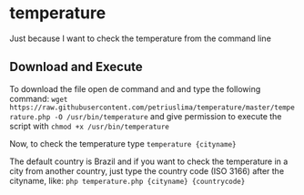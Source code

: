 # temperature
Just because I want to check the temperature from the command line

## Download and Execute ##
To download the file open de command and and type the following command:
`wget https://raw.githubusercontent.com/petriuslima/temperature/master/temperature.php -O /usr/bin/temperature`
and give permission to execute the script with `chmod +x /usr/bin/temperature`

Now, to check the temperature type `temperature {cityname}`

The default country is Brazil and if you want to check the temperature in a city from another country, just type the country code (ISO 3166) after the cityname, like: `php temperature.php {cityname} {countrycode}`
